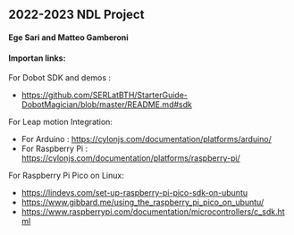 ## 2022-2023 NDL Project
#### Ege Sari and Matteo Gamberoni


#### Importan links:
For Dobot SDK and demos :
 - https://github.com/SERLatBTH/StarterGuide-DobotMagician/blob/master/README.md#sdk


For Leap motion Integration:
 - For Arduino : https://cylonjs.com/documentation/platforms/arduino/
 - For Raspberry Pi : https://cylonjs.com/documentation/platforms/raspberry-pi/

 For Raspberry Pi Pico on Linux:
 - https://lindevs.com/set-up-raspberry-pi-pico-sdk-on-ubuntu
 - https://www.gibbard.me/using_the_raspberry_pi_pico_on_ubuntu/
 - https://www.raspberrypi.com/documentation/microcontrollers/c_sdk.html
